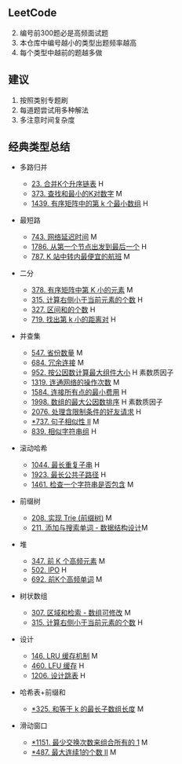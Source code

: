 ## LeetCode
2.  编号前300题必是高频面试题
3.  本仓库中编号越小的类型出题频率越高
4.  每个类型中越前的题越多做
## 建议
1. 按照类别专题刷
2. 每道题尝试用多种解法
4. 多注意时间复杂度

## 经典类型总结

-   多路归并
    -   [23. 合并K个升序链表](https://leetcode-cn.com/problems/merge-k-sorted-lists) H
    -   [373. 查找和最小的K对数字](https://leetcode-cn.com/problems/find-k-pairs-with-smallest-sums) M
    -   [1439. 有序矩阵中的第 k 个最小数组](https://leetcode-cn.com/problems/find-the-kth-smallest-sum-of-a-matrix-with-sorted-rows) H
    
-   最短路
    -   [743. 网络延迟时间](https://leetcode-cn.com/problems/network-delay-time) M
    -   [1786. 从第一个节点出发到最后一个](https://leetcode-cn.com/problems/number-of-restricted-paths-from-first-to-last-node) H
    -   [787. K 站中转内最便宜的航班](https://leetcode-cn.com/problems/cheapest-flights-within-k-stops) M
    
-   二分
    -   [378. 有序矩阵中第 K 小的元素](https://leetcode-cn.com/problems/kth-smallest-element-in-a-sorted-matrix/) M
    -   [315. 计算右侧小于当前元素的个数](https://leetcode-cn.com/problems/count-of-smaller-numbers-after-self/) H
    -   [327. 区间和的个数](https://leetcode-cn.com/problems/count-of-range-sum/) H
    -   [719. 找出第 k 小的距离对](https://leetcode-cn.com/problems/find-k-th-smallest-pair-distance/) H
    
-   并查集
    -   [547. 省份数量](https://leetcode-cn.com/problems/number-of-provinces/) M
    -   [684. 冗余连接](https://leetcode-cn.com/problems/redundant-connection/) M
    -   [952. 按公因数计算最大组件大小](https://leetcode-cn.com/problems/largest-component-size-by-common-factor/) H 素数质因子
    -   [1319. 连通网络的操作次数](https://leetcode-cn.com/problems/number-of-operations-to-make-network-connected/) M
    -   [1584. 连接所有点的最小费用](https://leetcode-cn.com/problems/min-cost-to-connect-all-points/) H
    -   [1998. 数组的最大公因数排序](https://leetcode-cn.com/problems/gcd-sort-of-an-array/) H 素数质因子
    -   [2076. 处理含限制条件的好友请求](https://leetcode-cn.com/problems/process-restricted-friend-requests/) H
    -   [*737. 句子相似性 II](https://leetcode-cn.com/problems/sentence-similarity-ii/) M 
    -   [839. 相似字符串组](https://leetcode-cn.com/problems/similar-string-groups/) H
    
-   滚动哈希
    -   [1044. 最长重复子串](https://leetcode-cn.com/problems/longest-duplicate-substring/) H
    -   [1923. 最长公共子路径](https://leetcode-cn.com/problems/longest-common-subpath/) H
    -   [1461. 检查一个字符串是否包含](https://leetcode-cn.com/problems/check-if-a-string-contains-all-binary-codes-of-size-k/) M
    
-   前缀树
    -   [208. 实现 Trie (前缀树)](https://leetcode-cn.com/problems/implement-trie-prefix-tree/) M
    -   [211. 添加与搜索单词 - 数据结构设计](https://leetcode-cn.com/problems/design-add-and-search-words-data-structure/)M
    
-   堆
    -   [347. 前 K 个高频元素](https://leetcode-cn.com/problems/top-k-frequent-elements/) M
    -   [502. IPO](https://leetcode-cn.com/problems/ipo/) H
    -   [692. 前K个高频单词](https://leetcode-cn.com/problems/top-k-frequent-words/) M
    
-   树状数组
    -   [307. 区域和检索 - 数组可修改](https://leetcode-cn.com/problems/range-sum-query-mutable/) M
    -   [315. 计算右侧小于当前元素的个数](https://leetcode-cn.com/problems/count-of-smaller-numbers-after-self/) H
    
-   设计
    -   [146. LRU 缓存机制](https://leetcode-cn.com/problems/lru-cache) M
    -   [460. LFU 缓存](https://leetcode-cn.com/problems/lfu-cache) H
    -   [1206. 设计跳表](https://leetcode-cn.com/problems/design-skiplist) H 
    
-   哈希表+前缀和

    -   [*325. 和等于 k 的最长子数组长度](https://leetcode-cn.com/problems/maximum-size-subarray-sum-equals-k/) M

-   滑动窗口

    -   [*1151. 最少交换次数来组合所有的 1](https://leetcode-cn.com/problems/minimum-swaps-to-group-all-1s-together/) M
    -   [*487. 最大连续1的个数 II](https://leetcode-cn.com/problems/max-consecutive-ones-ii/) M

    

